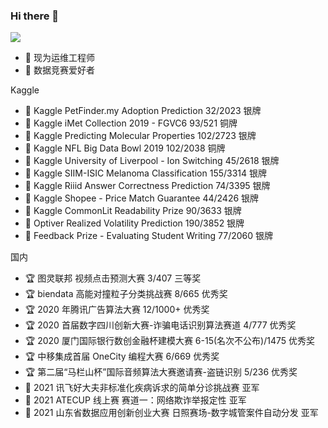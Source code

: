 ### Hi there 👋

<!--
**jackhuntcn/jackhuntcn** is a ✨ _special_ ✨ repository because its `README.md` (this file) appears on your GitHub profile.

Here are some ideas to get you started:

- 🔭 I’m currently working on ...
- 🌱 I’m currently learning ...
- 👯 I’m looking to collaborate on ...
- 🤔 I’m looking for help with ...
- 💬 Ask me about ...
- 📫 How to reach me: ...
- 😄 Pronouns: ...
- ⚡ Fun fact: ...
-->

<img align="top" src="https://github-readme-stats.vercel.app/api?username=jackhuntcn&show_icons=true&theme=cobalt">

- 🔭 现为运维工程师
- 🌱 数据竞赛爱好者

Kaggle

- 🥈 Kaggle PetFinder.my Adoption Prediction 32/2023 银牌
- 🥉 Kaggle iMet Collection 2019 - FGVC6 93/521 铜牌
- 🥈 Kaggle Predicting Molecular Properties 102/2723 银牌 
- 🥉 Kaggle NFL Big Data Bowl 2019 102/2038 铜牌
- 🥈 Kaggle University of Liverpool - Ion Switching 45/2618 银牌
- 🥈 Kaggle SIIM-ISIC Melanoma Classification 155/3314 银牌
- 🥈 Kaggle Riiid Answer Correctness Prediction 74/3395 银牌
- 🥈 Kaggle Shopee - Price Match Guarantee 44/2426 银牌
- 🥈 Kaggle CommonLit Readability Prize 90/3633 银牌
- 🥈 Optiver Realized Volatility Prediction 190/3852 银牌
- 🥈 Feedback Prize - Evaluating Student Writing 77/2060 银牌

国内

- 🏆 图灵联邦 视频点击预测大赛 3/407 三等奖
- 🏆 biendata 高能对撞粒子分类挑战赛 8/665 优秀奖
- 🏆 2020 年腾讯广告算法大赛 12/1000+ 优秀奖
- 🏆 2020 首届数字四川创新大赛-诈骗电话识别算法赛道 4/777 优秀奖
- 🏆 2020 厦门国际银行数创金融杯建模大赛 6-15(名次不公布)/1475 优秀奖
- 🏆 中移集成首届 OneCity 编程大赛 6/669 优秀奖
- 🏆 第二届“马栏山杯”国际音频算法大赛邀请赛-盗链识别 5/236 优秀奖
- 🥈 2021 讯飞好大夫非标准化疾病诉求的简单分诊挑战赛 亚军
- 🥈 2021 ATECUP 线上赛 赛道一：网络欺诈举报定性 亚军
- 🥈 2021 山东省数据应用创新创业大赛 日照赛场-数字城管案件自动分发 亚军
